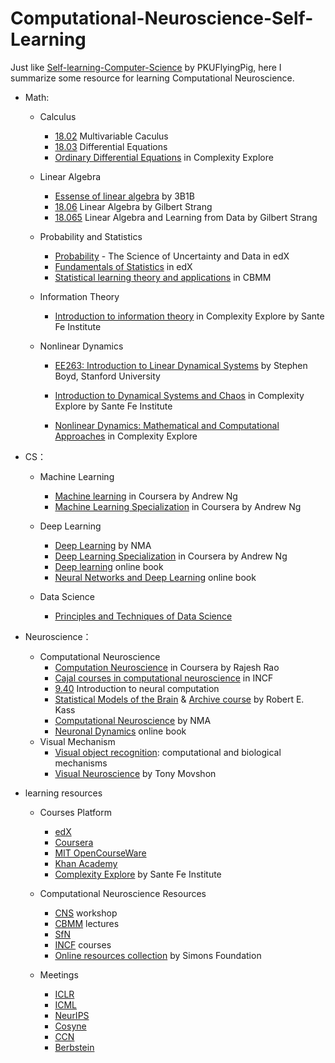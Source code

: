 # Computational-Neuroscience-Self-Learning
Just like [Self-learning-Computer-Science](https://github.com/PKUFlyingPig/Self-learning-Computer-Science) by PKUFlyingPig,  here I summarize some resource for learning Computational Neuroscience.

- Math: 
	- Calculus
		- [18.02](https://ocw.mit.edu/courses/18-02-multivariable-calculus-fall-2007/pages/calendar/) Multivariable Caculus
		- [18.03](https://ocw.mit.edu/courses/18-03-differential-equations-spring-2010/pages/calendar/) Differential Equations
		- [Ordinary Differential Equations](https://www.complexityexplorer.org/courses/32-ordinary-differential-equations) in Complexity Explore
		  
	- Linear Algebra
		- [Essense of linear algebra](https://www.youtube.com/playlist?list=PLZHQObOWTQDPD3MizzM2xVFitgF8hE_ab) by 3B1B
		- [18.06](https://ocw.mit.edu/courses/18-06-linear-algebra-spring-2010/pages/syllabus/) Linear Algebra by Gilbert Strang
		- [18.065](https://ocw.mit.edu/courses/18-065-matrix-methods-in-data-analysis-signal-processing-and-machine-learning-spring-2018/pages/calendar/) Linear Algebra and Learning from Data by Gilbert Strang
	- Probability and Statistics
		- [Probability](https://learning.edx.org/course/course-v1:MITx+6.431x+1T2022/home) - The Science of Uncertainty and Data in edX
		- [Fundamentals of Statistics](https://learning.edx.org/course/course-v1:MITx+18.6501x+1T2022/home) in edX
		- [Statistical learning theory and applications](https://cbmm.mit.edu/9-520) in CBMM
	- Information Theory
		- [Introduction to information theory](https://www.complexityexplorer.org/courses/55-introduction-to-information-theory) in Complexity Explore by Sante Fe Institute
	- Nonlinear Dynamics
		- [EE263: Introduction to Linear Dynamical Systems](http://ee263.stanford.edu/archive/) by Stephen Boyd, Stanford University
		- [Introduction to Dynamical Systems and Chaos](https://www.complexityexplorer.org/courses/145-introduction-to-dynamical-systems-and-chaos/segments/14683?summary) in Complexity Explore by Sante Fe Institute
		  
		- [Nonlinear Dynamics: Mathematical and Computational Approaches](https://www.complexityexplorer.org/courses/136-nonlinear-dynamics-mathematical-and-computational-approaches/segments/13553?summary) in Complexity Explore
		  
- CS：
	- Machine Learning
		- [Machine learning](https://www.coursera.org/learn/machine-learning-course/home/week/1) in Coursera by Andrew Ng
		- [Machine Learning Specialization](https://www.coursera.org/specializations/machine-learning-introduction#instructors) in Coursera by Andrew Ng
	- Deep Learning
		- [Deep Learning](https://deeplearning.neuromatch.io/tutorials/intro.html) by NMA
		- [Deep Learning Specialization](https://www.coursera.org/specializations/deep-learning) in Coursera by Andrew Ng
		- [Deep learning](https://www.deeplearningbook.org/) online book
		- [Neural Networks and Deep Learning](http://neuralnetworksanddeeplearning.com/index.html) online book
		  
	- Data Science
		- [Principles and Techniques of Data Science](https://ds100.org/fa21/)
- Neuroscience：
	- Computational Neuroscience
		- [Computation Neuroscience](https://www.coursera.org/learn/computational-neuroscience/home/week/1) in Coursera by Rajesh Rao
		- [Cajal courses in computational neuroscience](https://training.incf.org/course/cajal-course-computational-neuroscience) in INCF
		- [9.40](https://ocw.mit.edu/courses/9-40-introduction-to-neural-computation-spring-2018/pages/syllabus/) Introduction to neural computation 
		- [Statistical Models of the Brain](https://www.stat.cmu.edu/~kass/videos.html) & [Archive course](https://archive.org/details/2018_crcns_course_1_Robert_Kass/2018_crcns_course_1_Robert_Kass_3a.mpeg4) by  Robert E. Kass
		- [Computational Neuroscience](https://compneuro.neuromatch.io/tutorials/intro.html#) by NMA
		- [Neuronal Dynamics](https://neuronaldynamics.epfl.ch/online/index.html) online book
	- Visual Mechanism
		- [Visual object recognition](https://klab.tch.harvard.edu/academia/classes/Neuro230/2021/Neuro_130_230_Notes_2021.html): computational and biological mechanisms
		- [Visual Neuroscience](https://www.cns.nyu.edu/~tony/vns/) by Tony Movshon

- learning resources
	- Courses Platform
		- [edX](https://courses.edx.org/dashboard)
		- [Coursera](https://www.coursera.org/)
		- [MIT OpenCourseWare](https://ocw.mit.edu/)
		- [Khan Academy](https://www.khanacademy.org/profile/me/courses)
		- [Complexity Explore](https://www.complexityexplorer.org/) by Sante Fe Institute
		  
	- Computational Neuroscience Resources
		- [CNS](https://www.cnsorg.org/cns-2021-workshops) workshop
		- [CBMM](https://cbmm.mit.edu/summer-school/2022/recordings) lectures
		- [SfN](https://neuronline.sfn.org/)
		- [INCF](https://training.incf.org/taxonomy/term/18?page=1) courses
		- [Online resources collection](https://www.simonsfoundation.org/collaborations/global-brain/online-resources-for-systems-and-computational-neuroscience/) by Simons Foundation
	- Meetings
		- [ICLR](https://iclr.cc/)
		- [ICML](https://icml.cc/)
		- [NeurIPS](https://nips.cc/)
		- [Cosyne](https://www.cosyne.org/)
		- [CCN](https://2022.ccneuro.org/index.php)
		- [Berbstein](https://bernstein-network.de/en/bernstein-conference/)

